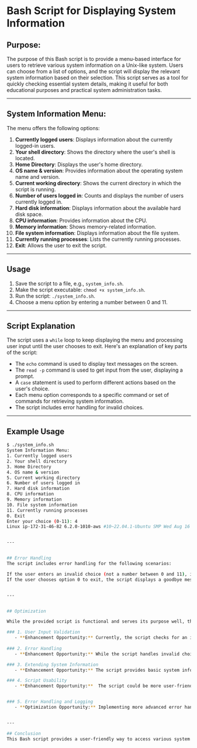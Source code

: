 # Bash Script for Displaying System Information


## Purpose:

The purpose of this Bash script is to provide a menu-based interface for users to retrieve various system information on a Unix-like system. Users can choose from a list of options, and the script will display the relevant system information based on their selection. This script serves as a tool for quickly checking essential system details, making it useful for both educational purposes and practical system administration tasks.


---


## System Information Menu:

The menu offers the following options:

1. **Currently logged users**: Displays information about the currently logged-in users.
2. **Your shell directory**: Shows the directory where the user's shell is located.
3. **Home Directory**: Displays the user's home directory.
4. **OS name & version**: Provides information about the operating system name and version.
5. **Current working directory**: Shows the current directory in which the script is running.
6. **Number of users logged in**: Counts and displays the number of users currently logged in.
7. **Hard disk information**: Displays information about the available hard disk space.
8. **CPU information**: Provides information about the CPU.
9. **Memory information**: Shows memory-related information.
10. **File system information**: Displays information about the file system.
11. **Currently running processes**: Lists the currently running processes.
0. **Exit**: Allows the user to exit the script.


---


## Usage

1. Save the script to a file, e.g., `system_info.sh`.
2. Make the script executable: `chmod +x system_info.sh`.
3. Run the script: `./system_info.sh`.
4. Choose a menu option by entering a number between 0 and 11.


---


## Script Explanation

The script uses a `while` loop to keep displaying the menu and processing user input until the user chooses to exit. Here's an explanation of key parts of the script:

- The `echo` command is used to display text messages on the screen.
- The `read -p` command is used to get input from the user, displaying a prompt.
- A `case` statement is used to perform different actions based on the user's choice.
- Each menu option corresponds to a specific command or set of commands for retrieving system information.
- The script includes error handling for invalid choices.


---


## Example Usage

```bash
$ ./system_info.sh
System Information Menu:
1. Currently logged users
2. Your shell directory
3. Home Directory
4. OS name & version
5. Current working directory
6. Number of users logged in
7. Hard disk information
8. CPU information
9. Memory information
10. File system information
11. Currently running processes
0. Exit
Enter your choice (0-11): 4
Linux ip-172-31-46-82 6.2.0-1010-aws #10~22.04.1-Ubuntu SMP Wed Aug 16 18:00:32 UTC 2023 x86_64 x86_64 x86_64 GNU/Linux


---


## Error Handling
The script includes error handling for the following scenarios:

If the user enters an invalid choice (not a number between 0 and 11), it displays an error message and allows the user to try again.
If the user chooses option 0 to exit, the script displays a goodbye message and exits the menu.


---


## Optimization

While the provided script is functional and serves its purpose well, there are opportunities for optimization and further development:

### 1. User Input Validation
   - **Enhancement Opportunity:** Currently, the script checks for an invalid choice and displays an error message. However, it does not handle non-numeric inputs or inputs outside the specified range. Adding input validation to ensure that the user enters a valid number would improve user experience.
   
### 2. Error Handling
   - **Enhancement Opportunity:** While the script handles invalid choices and exiting gracefully, it could benefit from more detailed error messages. For example, if a user selects an option that requires superuser privileges, a message explaining this could be added.

### 3. Extending System Information
   - **Enhancement Opportunity:** The script provides basic system information. Depending on the use case, you might consider extending it to provide more detailed or customized system data.

### 4. Script Usability
   - **Enhancement Opportunity:**  The script could be more user-friendly by adding an option to display a brief description of each menu item before the user makes a selection. This can help users understand the purpose of each option better.


### 5. Error Handling and Logging
   - **Optimization Opportunity:** Implementing more advanced error handling and logging mechanisms could be beneficial, especially for system administration tasks. This would enable better tracking of issues and diagnostics.


---

## Conclusion
This Bash script provides a user-friendly way to access various system information. It can be a useful tool for users and system administrators to quickly retrieve important details about their system.
